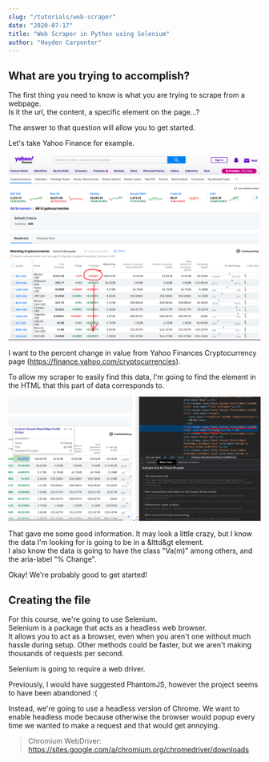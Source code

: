 ```yaml
---
slug: "/tutorials/web-scraper"
date: "2020-07-17"
title: "Web Scraper in Python using Selenium"
author: "Hayden Carpenter"
---
```

## What are you trying to accomplish?
The first thing you need to know is what you are trying to scrape from a webpage.  
Is it the url, the content, a specific element on the page...?

The answer to that question will allow you to get started.

Let's take Yahoo Finance for example.

![Percent Change In Cryptocurrency Value](../images/web-scraper/changepercent.png)

I want to the percent change in value from Yahoo Finances Cryptocurrency page
(<https://finance.yahoo.com/cryptocurrencies>).

To allow my scraper to easily find this data, I'm going to find the element in the HTML that this part of data corresponds to.

![Inspector View](../images/web-scraper/inspector.png)

That gave me some good information. It may look a little crazy, but I know the data I'm looking for is going to be in a &lttd&gt element.  
I also know the data is going to have the class "Va(m)" among others, and the aria-label "% Change".

Okay! We're probably good to get started!

## Creating the file

For this course, we're going to use Selenium.  
Selenium is a package that acts as a headless web browser.  
It allows you to act as a browser, even when you aren't one without much hassle during setup.
Other methods could be faster, but we aren't making thousands of requests per second.

Selenium is going to require a web driver. 

Previously, I would have suggested PhantomJS, however the project seems to have been abandoned :(

Instead, we're going to use a headless version of Chrome. We want to enable headless mode because otherwise the browser would popup every time we wanted to make a request and that would get annoying.

> Chromium WebDriver: <https://sites.google.com/a/chromium.org/chromedriver/downloads>